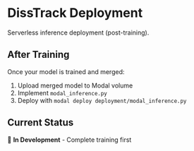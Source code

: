 # DissTrack Deployment

Serverless inference deployment (post-training).

## After Training

Once your model is trained and merged:

1. Upload merged model to Modal volume
2. Implement `modal_inference.py`
3. Deploy with `modal deploy deployment/modal_inference.py`

## Current Status

🚧 **In Development** - Complete training first
